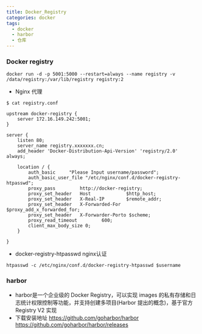 ```yaml
---
title: Docker_Registry
categories: docker
tags:
  - docker
  - harbor
  - 仓库
---
```


### Docker registry

```
docker run -d -p 5001:5000 --restart=always --name registry -v /data/registry:/var/lib/registry registry:2
```

<!--more-->

- Nginx 代理

```
$ cat registry.conf

upstream docker-registry {
    server 172.16.149.242:5001;
}

server {
    listen 80;
    server_name registry.xxxxxxx.cn;
    add_header 'Docker-Distribution-Api-Version' 'registry/2.0' always;
    
    location / {
        auth_basic	   "Please Input username/password";
        auth_basic_user_file "/etc/nginx/conf.d/docker-registry-htpasswd";
        proxy_pass         http://docker-registry;
        proxy_set_header   Host             $http_host;
        proxy_set_header   X-Real-IP        $remote_addr;
        proxy_set_header   X-Forwarded-For  $proxy_add_x_forwarded_for;
        proxy_set_header   X-Forwarder-Porto $scheme;
        proxy_read_timeout         600;
        client_max_body_size 0;
    }

}

```

- docker-registry-htpasswd nginx认证

```
htpasswd -c /etc/nginx/conf.d/docker-registry-htpasswd $username
```

### harbor
- harbor是一个企业级的 Docker Registry，可以实现 images 的私有存储和日志统计权限控制等功能，并支持创建多项目(Harbor 提出的概念)，基于官方 Registry V2 实现
- 下载安装地址
<https://github.com/goharbor/harbor>
<https://github.com/goharbor/harbor/releases>

